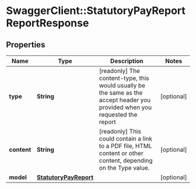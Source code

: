 # SwaggerClient::StatutoryPayReportReportResponse

## Properties
Name | Type | Description | Notes
------------ | ------------- | ------------- | -------------
**type** | **String** | [readonly] The content-type, this would usually be the same as the accept header you provided when you requested the report | [optional] 
**content** | **String** | [readonly] This could contain a link to a PDF file, HTML content or other content, depending on the Type value. | [optional] 
**model** | [**StatutoryPayReport**](StatutoryPayReport.md) |  | [optional] 

